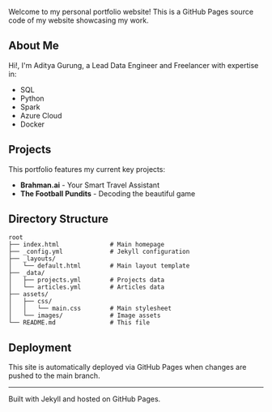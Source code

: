 Welcome to my personal portfolio website! This is a GitHub Pages source code of my website showcasing my work.

## About Me

Hi!, I'm Aditya Gurung, a Lead Data Engineer and Freelancer with expertise in:
- SQL
- Python  
- Spark
- Azure Cloud
- Docker

## Projects

This portfolio features my current key projects:
- **Brahman.ai** - Your Smart Travel Assistant
- **The Football Pundits** - Decoding the beautiful game

## Directory Structure

```
root
├── index.html              # Main homepage
├── _config.yml             # Jekyll configuration
├── _layouts/
│   └── default.html        # Main layout template
├── _data/
│   ├── projects.yml        # Projects data
│   └── articles.yml        # Articles data
├── assets/
│   ├── css/
│   │   └── main.css        # Main stylesheet
│   └── images/             # Image assets
└── README.md               # This file
```
## Deployment

This site is automatically deployed via GitHub Pages when changes are pushed to the main branch.

---

Built with Jekyll and hosted on GitHub Pages.